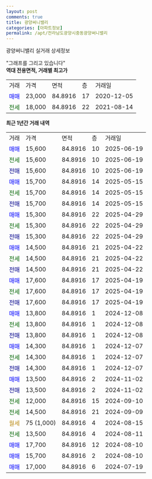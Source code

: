 ```yaml
---
layout: post
comments: true
title: 광양써니밸리
categories: [아파트정보]
permalink: /apt/전라남도광양시중동광양써니밸리
---
```


광양써니밸리 실거래 상세정보

<script type="text/javascript">
  google.charts.load('current', {'packages':['line', 'corechart']});
  google.charts.setOnLoadCallback(drawChart);

  function drawChart() {
    var data = new google.visualization.DataTable();
    data.addColumn('date', '거래일');
    data.addColumn('number', "매매");
    data.addColumn('number', "전세");
    data.addColumn('number', "전매");

    data.addRows([[new Date(Date.parse("2025-06-19")), 15600, null, null], [new Date(Date.parse("2025-06-19")), null, 15600, null], [new Date(Date.parse("2025-06-19")), null, null, 15600], [new Date(Date.parse("2025-05-15")), 15700, null, null], [new Date(Date.parse("2025-05-15")), null, 15700, null], [new Date(Date.parse("2025-05-15")), null, null, 15700], [new Date(Date.parse("2025-04-29")), 15300, null, null], [new Date(Date.parse("2025-04-29")), null, 15300, null], [new Date(Date.parse("2025-04-29")), null, null, 15300], [new Date(Date.parse("2025-04-22")), 14500, null, null], [new Date(Date.parse("2025-04-22")), null, 14500, null], [new Date(Date.parse("2025-04-22")), null, null, 14500], [new Date(Date.parse("2025-04-19")), 17600, null, null], [new Date(Date.parse("2025-04-19")), null, 17600, null], [new Date(Date.parse("2025-04-19")), null, null, 17600], [new Date(Date.parse("2024-12-08")), 13800, null, null], [new Date(Date.parse("2024-12-08")), null, 13800, null], [new Date(Date.parse("2024-12-08")), null, null, 13800], [new Date(Date.parse("2024-12-07")), 14300, null, null], [new Date(Date.parse("2024-12-07")), null, 14300, null], [new Date(Date.parse("2024-12-07")), null, null, 14300], [new Date(Date.parse("2024-11-02")), 13500, null, null], [new Date(Date.parse("2024-11-02")), null, null, 13500], [new Date(Date.parse("2024-09-10")), null, 12000, null], [new Date(Date.parse("2024-09-09")), null, 14500, null], [new Date(Date.parse("2024-08-15")), null, null, null], [new Date(Date.parse("2024-08-11")), null, 13500, null], [new Date(Date.parse("2024-08-10")), 17700, null, null], [new Date(Date.parse("2024-08-10")), 15700, null, null], [new Date(Date.parse("2024-07-19")), 17000, null, null]]);

    var options = {
      hAxis: {
        format: 'yyyy/MM/dd'
      },    
      lineWidth: 0,
      pointsVisible: true,    
      title: '최근 1년간 유형별 실거래가 분포',
      legend: { position: 'bottom' }
    };

    var formatter = new google.visualization.NumberFormat({pattern:'###,###'} );
    formatter.format(data, 1);
    formatter.format(data, 2);
    
    setTimeout(function() {
        var chart = new google.visualization.LineChart(document.getElementById('columnchart_material'));
        chart.draw(data, (options));
        document.getElementById('loading').style.display = 'none';
    }, 200);
  }
</script>


<div id="loading" style="z-index:20; display: block; margin-left: 0px">"그래프를 그리고 있습니다"</div>
<div id="columnchart_material" style="width: 95%; margin-left: 0px; display: block"></div>
<!-- contents start -->
<b>역대 전용면적, 거래별 최고가</b>
<table class="sortable">
    <tr>
      <td>거래</td>
      <td>가격</td>
      <td>면적</td>
      <td>층</td>
      <td>거래일</td>
    </tr>
        <tr>
          <td><a style="color: blue">매매</a></td>
          <td>23,000</td>
          <td>84.8916</td>
          <td>17</td>
          <td>2020-12-05</td>
        </tr>        
        <tr>
              <td><a style="color: darkgreen">전세</a></td>
              <td>18,000</td>
              <td>84.8916</td>
              <td>22</td>
              <td>2021-08-14</td>
            </tr>        
    
</table>

<b>최근 1년간 거래 내역</b>

<table class="sortable">
    <tr>
      <td>거래</td>
      <td>가격</td>
      <td>면적</td>
      <td>층</td>
      <td>거래일</td>
    </tr>
    <tr>
      <td><a style="color: blue">매매</a></td>
      <td>15,600</td>
      <td>84.8916</td>
      <td>10</td>
      <td>2025-06-19</td>
    </tr>          <tr>
      <td><a style="color: darkgreen">전세</a></td>
      <td>15,600</td>
      <td>84.8916</td>
      <td>10</td>
      <td>2025-06-19</td>
    </tr>          <tr>
      <td><a style="color: darkblue">전매</a></td>
      <td>15,600</td>
      <td>84.8916</td>
      <td>10</td>
      <td>2025-06-19</td>
    </tr>          <tr>
      <td><a style="color: blue">매매</a></td>
      <td>15,700</td>
      <td>84.8916</td>
      <td>14</td>
      <td>2025-05-15</td>
    </tr>          <tr>
      <td><a style="color: darkgreen">전세</a></td>
      <td>15,700</td>
      <td>84.8916</td>
      <td>14</td>
      <td>2025-05-15</td>
    </tr>          <tr>
      <td><a style="color: darkblue">전매</a></td>
      <td>15,700</td>
      <td>84.8916</td>
      <td>14</td>
      <td>2025-05-15</td>
    </tr>          <tr>
      <td><a style="color: blue">매매</a></td>
      <td>15,300</td>
      <td>84.8916</td>
      <td>22</td>
      <td>2025-04-29</td>
    </tr>          <tr>
      <td><a style="color: darkgreen">전세</a></td>
      <td>15,300</td>
      <td>84.8916</td>
      <td>22</td>
      <td>2025-04-29</td>
    </tr>          <tr>
      <td><a style="color: darkblue">전매</a></td>
      <td>15,300</td>
      <td>84.8916</td>
      <td>22</td>
      <td>2025-04-29</td>
    </tr>          <tr>
      <td><a style="color: blue">매매</a></td>
      <td>14,500</td>
      <td>84.8916</td>
      <td>21</td>
      <td>2025-04-22</td>
    </tr>          <tr>
      <td><a style="color: darkgreen">전세</a></td>
      <td>14,500</td>
      <td>84.8916</td>
      <td>21</td>
      <td>2025-04-22</td>
    </tr>          <tr>
      <td><a style="color: darkblue">전매</a></td>
      <td>14,500</td>
      <td>84.8916</td>
      <td>21</td>
      <td>2025-04-22</td>
    </tr>          <tr>
      <td><a style="color: blue">매매</a></td>
      <td>17,600</td>
      <td>84.8916</td>
      <td>17</td>
      <td>2025-04-19</td>
    </tr>          <tr>
      <td><a style="color: darkgreen">전세</a></td>
      <td>17,600</td>
      <td>84.8916</td>
      <td>17</td>
      <td>2025-04-19</td>
    </tr>          <tr>
      <td><a style="color: darkblue">전매</a></td>
      <td>17,600</td>
      <td>84.8916</td>
      <td>17</td>
      <td>2025-04-19</td>
    </tr>          <tr>
      <td><a style="color: blue">매매</a></td>
      <td>13,800</td>
      <td>84.8916</td>
      <td>1</td>
      <td>2024-12-08</td>
    </tr>          <tr>
      <td><a style="color: darkgreen">전세</a></td>
      <td>13,800</td>
      <td>84.8916</td>
      <td>1</td>
      <td>2024-12-08</td>
    </tr>          <tr>
      <td><a style="color: darkblue">전매</a></td>
      <td>13,800</td>
      <td>84.8916</td>
      <td>1</td>
      <td>2024-12-08</td>
    </tr>          <tr>
      <td><a style="color: blue">매매</a></td>
      <td>14,300</td>
      <td>84.8916</td>
      <td>1</td>
      <td>2024-12-07</td>
    </tr>          <tr>
      <td><a style="color: darkgreen">전세</a></td>
      <td>14,300</td>
      <td>84.8916</td>
      <td>1</td>
      <td>2024-12-07</td>
    </tr>          <tr>
      <td><a style="color: darkblue">전매</a></td>
      <td>14,300</td>
      <td>84.8916</td>
      <td>1</td>
      <td>2024-12-07</td>
    </tr>          <tr>
      <td><a style="color: blue">매매</a></td>
      <td>13,500</td>
      <td>84.8916</td>
      <td>2</td>
      <td>2024-11-02</td>
    </tr>          <tr>
      <td><a style="color: darkblue">전매</a></td>
      <td>13,500</td>
      <td>84.8916</td>
      <td>2</td>
      <td>2024-11-02</td>
    </tr>          <tr>
      <td><a style="color: darkgreen">전세</a></td>
      <td>12,000</td>
      <td>84.8916</td>
      <td>15</td>
      <td>2024-09-10</td>
    </tr>          <tr>
      <td><a style="color: darkgreen">전세</a></td>
      <td>14,500</td>
      <td>84.8916</td>
      <td>21</td>
      <td>2024-09-09</td>
    </tr>          <tr>
      <td><a style="color: darkgoldenrod">월세</a></td>
      <td>75 (1,000)</td>
      <td>84.8916</td>
      <td>4</td>
      <td>2024-08-15</td>
    </tr>          <tr>
      <td><a style="color: darkgreen">전세</a></td>
      <td>13,500</td>
      <td>84.8916</td>
      <td>4</td>
      <td>2024-08-11</td>
    </tr>          <tr>
      <td><a style="color: blue">매매</a></td>
      <td>17,700</td>
      <td>84.8916</td>
      <td>12</td>
      <td>2024-08-10</td>
    </tr>          <tr>
      <td><a style="color: blue">매매</a></td>
      <td>15,700</td>
      <td>84.8916</td>
      <td>2</td>
      <td>2024-08-10</td>
    </tr>          <tr>
      <td><a style="color: blue">매매</a></td>
      <td>17,000</td>
      <td>84.8916</td>
      <td>6</td>
      <td>2024-07-19</td>
    </tr>      </table>
<!-- contents end -->    

